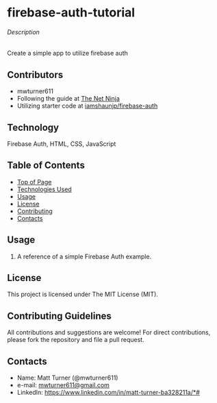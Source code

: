 # firebase-auth-tutorial
###### Description
Create a simple app to utilize firebase auth

## Contributors
* mwturner611
* Following the guide at [The Net Ninja](https://www.youtube.com/channel/UCW5YeuERMmlnqo4oq8vwUpg)
* Utilizing starter code at [iamshaunjp/firebase-auth](https://github.com/iamshaunjp/firebase-auth)

## Technology
Firebase Auth, HTML, CSS, JavaScript

## Table of Contents
* [Top of Page](#description)
* [Technologies Used](#technologies)
* [Usage](#usage)
* [License](#license)
* [Contributing](#contributing)
* [Contacts](#contacts)

## Usage 
1. A reference of a simple Firebase Auth example.

## License
This project is licensed under The MIT License (MIT).

## Contributing Guidelines
All contributions and suggestions are welcome! For direct contributions, please fork the repository and file a pull request.

## Contacts
* Name: Matt Turner (@mwturner611)
* e-mail: mwturner611@gmail.com
* LinkedIn: https://www.linkedin.com/in/matt-turner-ba328211a/*# 